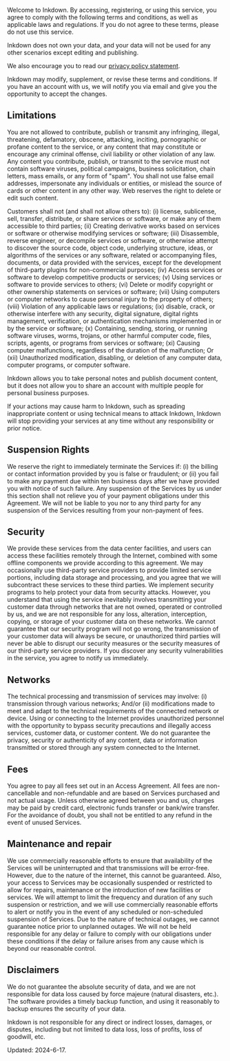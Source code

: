 Welcome to Inkdown. By accessing, registering, or using this service, you agree to comply with the following terms and conditions, as well as applicable laws and regulations. If you do not agree to these terms, please do not use this service.

Inkdown does not own your data, and your data will not be used for any other scenarios except editing and publishing.

We also encourage you to read our [privacy policy statement](https://pb.inkdown.me/inkdown/doc/privacy).

Inkdown may modify, supplement, or revise these terms and conditions. If you have an account with us, we will notify you via email and give you the opportunity to accept the changes.

## Limitations

You are not allowed to contribute, publish or transmit any infringing, illegal, threatening, defamatory, obscene, attacking, inciting, pornographic or profane content to the service, or any content that may constitute or encourage any criminal offense, civil liability or other violation of any law. Any content you contribute, publish, or transmit to the service must not contain software viruses, political campaigns, business solicitation, chain letters, mass emails, or any form of "spam". You shall not use false email addresses, impersonate any individuals or entities, or mislead the source of cards or other content in any other way. Web reserves the right to delete or edit such content.

Customers shall not (and shall not allow others to): (i) license, sublicense, sell, transfer, distribute, or share services or software, or make any of them accessible to third parties; (ii) Creating derivative works based on services or software or otherwise modifying services or software; (iii) Disassemble, reverse engineer, or decompile services or software, or otherwise attempt to discover the source code, object code, underlying structure, ideas, or algorithms of the services or any software, related or accompanying files, documents, or data provided with the services, except for the development of third-party plugins for non-commercial purposes; (iv) Access services or software to develop competitive products or services; (v) Using services or software to provide services to others; (vi) Delete or modify copyright or other ownership statements on services or software; (vii) Using computers or computer networks to cause personal injury to the property of others; (viii) Violation of any applicable laws or regulations; (ix) disable, crack, or otherwise interfere with any security, digital signature, digital rights management, verification, or authentication mechanisms implemented in or by the service or software; (x) Containing, sending, storing, or running software viruses, worms, trojans, or other harmful computer code, files, scripts, agents, or programs from services or software; (xi) Causing computer malfunctions, regardless of the duration of the malfunction; Or (xii) Unauthorized modification, disabling, or deletion of any computer data, computer programs, or computer software.

Inkdown allows you to take personal notes and publish document content, but it does not allow you to share an account with multiple people for personal business purposes.

If your actions may cause harm to Inkdown, such as spreading inappropriate content or using technical means to attack Inkdown, Inkdown will stop providing your services at any time without any responsibility or prior notice.

## Suspension Rights

We reserve the right to immediately terminate the Services if: (i) the billing or contact information provided by you is false or fraudulent; or (ii) you fail to make any payment due within ten business days after we have provided you with notice of such failure. Any suspension of the Services by us under this section shall not relieve you of your payment obligations under this Agreement. We will not be liable to you nor to any third party for any suspension of the Services resulting from your non-payment of fees.

## Security

We provide these services from the data center facilities, and users can access these facilities remotely through the Internet, combined with some offline components we provide according to this agreement. We may occasionally use third-party service providers to provide limited service portions, including data storage and processing, and you agree that we will subcontract these services to these third parties. We implement security programs to help protect your data from security attacks. However, you understand that using the service inevitably involves transmitting your customer data through networks that are not owned, operated or controlled by us, and we are not responsible for any loss, alteration, interception, copying, or storage of your customer data on these networks. We cannot guarantee that our security program will not go wrong, the transmission of your customer data will always be secure, or unauthorized third parties will never be able to disrupt our security measures or the security measures of our third-party service providers. If you discover any security vulnerabilities in the service, you agree to notify us immediately.

## Networks

The technical processing and transmission of services may involve: (i) transmission through various networks; And/or (ii) modifications made to meet and adapt to the technical requirements of the connected network or device. Using or connecting to the Internet provides unauthorized personnel with the opportunity to bypass security precautions and illegally access services, customer data, or customer content. We do not guarantee the privacy, security or authenticity of any content, data or information transmitted or stored through any system connected to the Internet.

## Fees

You agree to pay all fees set out in an Access Agreement. All fees are non-cancellable and non-refundable and are based on Services purchased and not actual usage. Unless otherwise agreed between you and us, charges may be paid by credit card, electronic funds transfer or bank/wire transfer. For the avoidance of doubt, you shall not be entitled to any refund in the event of unused Services.

## Maintenance and repair

We use commercially reasonable efforts to ensure that availability of the Services will be uninterrupted and that transmissions will be error-free. However, due to the nature of the internet, this cannot be guaranteed. Also, your access to Services may be occasionally suspended or restricted to allow for repairs, maintenance or the introduction of new facilities or services. We will attempt to limit the frequency and duration of any such suspension or restriction, and we will use commercially reasonable efforts to alert or notify you in the event of any scheduled or non-scheduled suspension of Services. Due to the nature of technical outages, we cannot guarantee notice prior to unplanned outages. We will not be held responsible for any delay or failure to comply with our obligations under these conditions if the delay or failure arises from any cause which is beyond our reasonable control.

## Disclaimers

We do not guarantee the absolute security of data, and we are not responsible for data loss caused by force majeure (natural disasters, etc.). The software provides a timely backup function, and using it reasonably to backup ensures the security of your data.

Inkdown is not responsible for any direct or indirect losses, damages, or disputes, including but not limited to data loss, loss of profits, loss of goodwill, etc.

Updated: 2024-6-17.